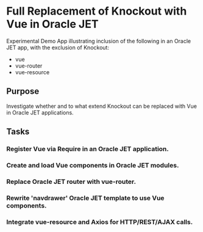 # Full Replacement of Knockout with Vue in Oracle JET

Experimental Demo App illustrating inclusion of 
the following in an Oracle JET app, with the exclusion
of Knockout:

   * vue
   * vue-router
   * vue-resource

## Purpose 

Investigate whether and to what extend Knockout can
be replaced with Vue in Oracle JET applications.

## Tasks

### Register Vue via Require in an Oracle JET application.

### Create and load Vue components in Oracle JET modules.

### Replace Oracle JET router with vue-router.

### Rewrite 'navdrawer' Oracle JET template to use Vue components.

### Integrate vue-resource and Axios for HTTP/REST/AJAX calls.
